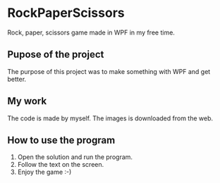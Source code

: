 # RockPaperScissors
Rock, paper, scissors game made in WPF in my free time.

## Pupose of the project
The purpose of this project was to make something with WPF and get better.  

## My work
The code is made by myself. The images is downloaded from the web. 

## How to use the program
1. Open the solution and run the program.
2. Follow the text on the screen.
3. Enjoy the game :-)
